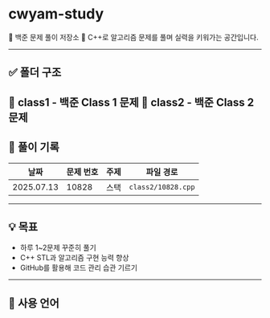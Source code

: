 # cwyam-study

🧠 백준 문제 풀이 저장소
📝 C++로 알고리즘 문제를 풀며 실력을 키워가는 공간입니다.

---

## ✅ 폴더 구조
📁 class1       - 백준 Class 1 문제
📁 class2       - 백준 Class 2 문제
---

## 🧾 풀이 기록

| 날짜 | 문제 번호 | 주제 | 파일 경로 |
|------|-----------|------|------------|
| 2025.07.13 | 10828 | 스택 | `class2/10828.cpp` |

---

## 💡 목표

- 하루 1~2문제 꾸준히 풀기
- C++ STL과 알고리즘 구현 능력 향상
- GitHub를 활용해 코드 관리 습관 기르기

---

## 📌 사용 언어
